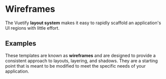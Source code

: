 # Wireframes

The Vuetify **layout system** makes it easy to rapidly scaffold an application's UI regions with little effort.

## Examples

These templates are known as **wireframes** and are designed to provide a consistent approach to layouts, layering, and shadows. They are a starting point that is meant to be modified to meet the specific needs of your application.

<wireframe-examples></wireframe-examples>

<app-alerts type="info" 
            content=" Additional information on how these templates are structured is located on the [Application page](/blazor/components/application/).">
</app-alerts>
